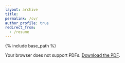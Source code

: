 ```yaml
---
layout: archive
title: 
permalink: /cv/
author_profile: true
redirect_from:
  - /resume
---
```


{% include base_path %}

<object data="{{ '/assets/files/CV_Flavia%20(1).pdf' | relative_url }}" type="application/pdf" width="100%" height="800px">
  <p>Your browser does not support PDFs. 
  <a href="{{ '/assets/files/CV_Flavia%20(1).pdf' | relative_url }}">Download the PDF</a>.</p>
</object>
